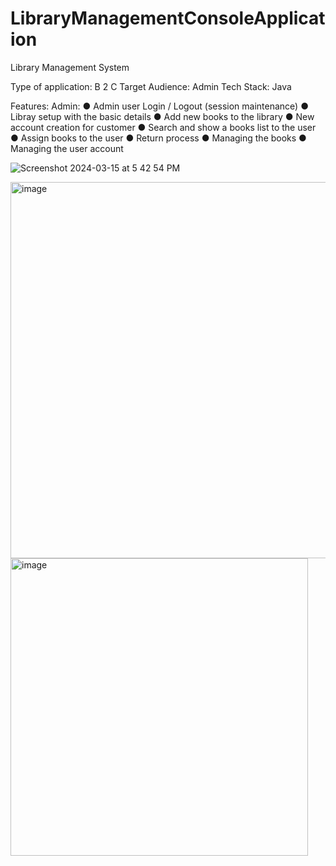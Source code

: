# LibraryManagementConsoleApplication
Library Management System

Type of application: B 2 C
Target Audience: Admin
Tech Stack: Java

Features:
Admin:
● Admin user Login / Logout (session maintenance)
● Libray setup with the basic details
● Add new books to the library
● New account creation for customer
● Search and show a books list to the user
● Assign books to the user
● Return process
● Managing the books
● Managing the user account

![Screenshot 2024-03-15 at 5 42 54 PM](https://github.com/Navreen1711/LibraryManagementConsoleApplication/assets/147267931/52524bb6-4f6e-4063-811f-118653a1b69e)



<img width="602" alt="image" src="https://github.com/Navreen1711/LibraryManagementConsoleApplication/assets/147267931/a353c5e3-90f8-4168-b2ad-d2677c38d1dc">







<img width="476" alt="image" src="https://github.com/Navreen1711/LibraryManagementConsoleApplication/assets/147267931/504416a5-30b0-421f-b549-cebc8a1c68ab">

